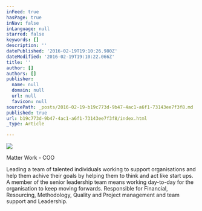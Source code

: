 ```yaml
---
inFeed: true
hasPage: true
inNav: false
inLanguage: null
starred: false
keywords: []
description: ''
datePublished: '2016-02-19T19:10:26.980Z'
dateModified: '2016-02-19T19:10:22.066Z'
title: ''
author: []
authors: []
publisher:
  name: null
  domain: null
  url: null
  favicon: null
sourcePath: _posts/2016-02-19-b19c773d-9b47-4ac1-a6f1-73143ee7f3f8.md
published: true
url: b19c773d-9b47-4ac1-a6f1-73143ee7f3f8/index.html
_type: Article

---
```

![](https://the-grid-user-content.s3-us-west-2.amazonaws.com/25567ca4-4f58-4908-9573-914fb8250220.png)

Matter Work - COO

Leading a team of talented individuals working to support organisations and help them achive their goals by helping them to think and act like start ups.
A member of the senior leadership team means working day-to-day for the organisation to keep moving forwards. Responsible for Financial, Resourcing, Methodology, Quality and Project management and team support and Leadership.